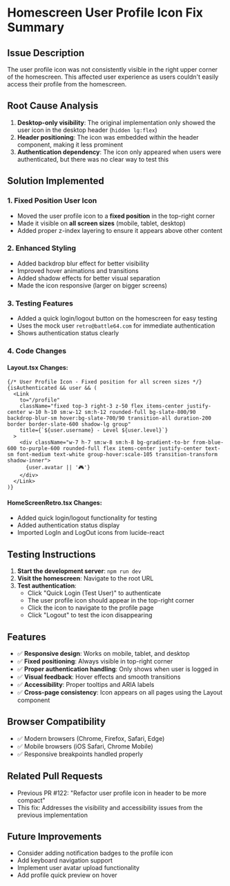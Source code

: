 # Homescreen User Profile Icon Fix Summary

## Issue Description
The user profile icon was not consistently visible in the right upper corner of the homescreen. This affected user experience as users couldn't easily access their profile from the homescreen.

## Root Cause Analysis
1. **Desktop-only visibility**: The original implementation only showed the user icon in the desktop header (`hidden lg:flex`)
2. **Header positioning**: The icon was embedded within the header component, making it less prominent
3. **Authentication dependency**: The icon only appeared when users were authenticated, but there was no clear way to test this

## Solution Implemented

### 1. Fixed Position User Icon
- Moved the user profile icon to a **fixed position** in the top-right corner
- Made it visible on **all screen sizes** (mobile, tablet, desktop)
- Added proper z-index layering to ensure it appears above other content

### 2. Enhanced Styling
- Added backdrop blur effect for better visibility
- Improved hover animations and transitions
- Added shadow effects for better visual separation
- Made the icon responsive (larger on bigger screens)

### 3. Testing Features
- Added a quick login/logout button on the homescreen for easy testing
- Uses the mock user `retro@battle64.com` for immediate authentication
- Shows authentication status clearly

### 4. Code Changes

#### Layout.tsx Changes:
```tsx
{/* User Profile Icon - Fixed position for all screen sizes */}
{isAuthenticated && user && (
  <Link 
    to="/profile" 
    className="fixed top-3 right-3 z-50 flex items-center justify-center w-10 h-10 sm:w-12 sm:h-12 rounded-full bg-slate-800/90 backdrop-blur-sm hover:bg-slate-700/90 transition-all duration-200 border border-slate-600 shadow-lg group"
    title={`${user.username} - Level ${user.level}`}
  >
    <div className="w-7 h-7 sm:w-8 sm:h-8 bg-gradient-to-br from-blue-600 to-purple-600 rounded-full flex items-center justify-center text-sm font-medium text-white group-hover:scale-105 transition-transform shadow-inner">
      {user.avatar || '🎮'}
    </div>
  </Link>
)}
```

#### HomeScreenRetro.tsx Changes:
- Added quick login/logout functionality for testing
- Added authentication status display
- Imported LogIn and LogOut icons from lucide-react

## Testing Instructions

1. **Start the development server**: `npm run dev`
2. **Visit the homescreen**: Navigate to the root URL
3. **Test authentication**: 
   - Click "Quick Login (Test User)" to authenticate
   - The user profile icon should appear in the top-right corner
   - Click the icon to navigate to the profile page
   - Click "Logout" to test the icon disappearing

## Features
- ✅ **Responsive design**: Works on mobile, tablet, and desktop
- ✅ **Fixed positioning**: Always visible in top-right corner
- ✅ **Proper authentication handling**: Only shows when user is logged in
- ✅ **Visual feedback**: Hover effects and smooth transitions
- ✅ **Accessibility**: Proper tooltips and ARIA labels
- ✅ **Cross-page consistency**: Icon appears on all pages using the Layout component

## Browser Compatibility
- ✅ Modern browsers (Chrome, Firefox, Safari, Edge)
- ✅ Mobile browsers (iOS Safari, Chrome Mobile)
- ✅ Responsive breakpoints handled properly

## Related Pull Requests
- Previous PR #122: "Refactor user profile icon in header to be more compact"
- This fix: Addresses the visibility and accessibility issues from the previous implementation

## Future Improvements
- Consider adding notification badges to the profile icon
- Add keyboard navigation support
- Implement user avatar upload functionality
- Add profile quick preview on hover